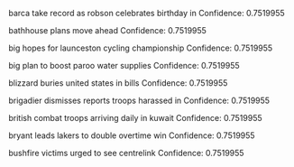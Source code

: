 barca take record as robson celebrates birthday in
Confidence: 0.7519955

bathhouse plans move ahead
Confidence: 0.7519955

big hopes for launceston cycling championship
Confidence: 0.7519955

big plan to boost paroo water supplies
Confidence: 0.7519955

blizzard buries united states in bills
Confidence: 0.7519955

brigadier dismisses reports troops harassed in
Confidence: 0.7519955

british combat troops arriving daily in kuwait
Confidence: 0.7519955

bryant leads lakers to double overtime win
Confidence: 0.7519955

bushfire victims urged to see centrelink
Confidence: 0.7519955

